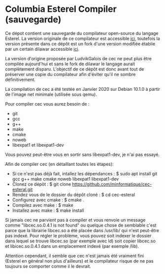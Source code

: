Columbia Esterel Compiler (sauvegarde)
==========================================

Ce dépot contient une sauvegarde du compilateur open-source du langage Esterel.
La version originale de ce compilateur est accessible [ici](http://www.cs.columbia.edu/~sedwards/cec/), toutefois la version présente dans ce dépôt est un fork d'une version modifiée établie par un certain dilawar accessible [ici](https://github.com/dilawar/cec-esteral).

La version d'origine proposée par LudvikGalois de cec ne peut plus être compilée aujourd'hui et sans le fork de dilawar le langage aurait complètement disparu. L'objectif de ce dépôt est donc avant tout de préserver une copie du compilateur afin d'éviter qu'il ne sombre définitivement.

La compilation de cec a été testée en Janvier 2020 sur Debian 10.1.0 à partir de l'image net minimale (utilisée sous qemu).

Pour compiler cec vous aurez besoin de :
 - git
 - gcc
 - g++
 - make
 - cmake
 - noweb
 - libexpat1 et libexpat1-dev

Vous pouvez peut-être vous en sortir sans libexpat1-dev, je n'ai pas essayé.

Afin de compiler cec (en détaillant toutes les étapes):
 - Si ce n'est pas déjà fait, intallez les dépendances : $ sudo apt install git gcc g++ make cmake noweb libexpat1 libexpat1-dev
 - Clonez ce dépôt : $ git clone https://github.com/minformatique/cec-esteral.git
 - Rendez vous de le dossier du dépôt cloné : $ cd cec-esteral
 - Configurez avec cmake : $ cmake .
 - Compilez avec make : $ make
 - Installez avec make : $ make install

Si jamais cec ne parvient pas à compiler et vous renvoie un message comme "libcec.so.0.4.1 is not found" ou quelque chose de semblable c'est parce que la librairie libcec.so a été placée dans /usr/lib/ qui n'est peut-être pas indexé. Pour régler le problème, vous pouvez soit indexer le dossier dans lequel se trouve libcec.so (par exemple avec ld) soit copier libcec.so et libicec.so.0.4.1 dans un emplacement indexé (par exemple /lib).

Attention cependant, il semble que cec n'est jamais été vraiment fini (Esterel en général non plus d'ailleurs) et le compilateur risque de ne pas toujours se comporter comme il le devrait.
